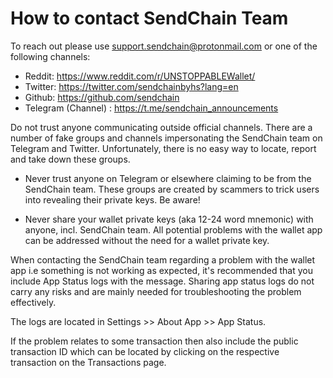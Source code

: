 # How to contact SendChain Team

To reach out please use support.sendchain@protonmail.com or one of the following channels:

- Reddit: https://www.reddit.com/r/UNSTOPPABLEWallet/
- Twitter: https://twitter.com/sendchainbyhs?lang=en
- Github: https://github.com/sendchain
- Telegram (Channel) : https://t.me/sendchain_announcements

Do not trust anyone communicating outside official channels. There are a number of fake groups and channels impersonating the SendChain team on Telegram and Twitter. Unfortunately, there is no easy way to locate, report and take down these groups.

- Never trust anyone on Telegram or elsewhere claiming to be from the SendChain team. These groups are created by scammers to trick users into revealing their private keys. Be aware!

- Never share your wallet private keys (aka 12-24 word mnemonic) with anyone, incl. SendChain team. All potential problems with the wallet app can be addressed without the need for a wallet private key.

When contacting the SendChain team regarding a problem with the wallet app i.e something is not working as expected, it's recommended that you include App Status logs with the message. Sharing app status logs do not carry any risks and are mainly needed for troubleshooting the problem effectively.

The logs are located in Settings >> About App >> App Status.

If the problem relates to some transaction then also include the public transaction ID which can be located by clicking on the respective transaction on the Transactions page.
